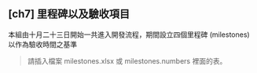 ## [ch7] 里程碑以及驗收項目

本組由十月二十三日開始一共進入開發流程，期間設立四個里程碑 (milestones) 以作為驗收時間之基準

> 請插入檔案 milestones.xlsx 或 milestones.numbers 裡面的表。